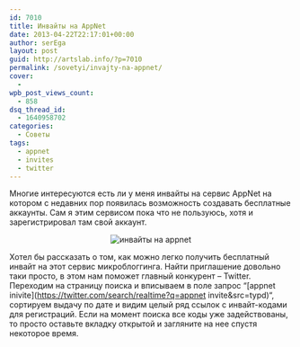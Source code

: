 ```yaml
---
id: 7010
title: Инвайты на AppNet
date: 2013-04-22T22:17:01+00:00
author: serEga
layout: post
guid: http://artslab.info/?p=7010
permalink: /sovetyi/invajty-na-appnet/
cover:
  - 
wpb_post_views_count:
  - 858
dsq_thread_id:
  - 1640958702
categories:
  - Советы
tags:
  - appnet
  - invites
  - twitter
---
```

Многие интересуются есть ли у меня инвайты на сервис AppNet на котором с недавних пор появилась возможность создавать бесплатные аккаунты. Сам я этим сервисом пока что не пользуюсь, хотя и зарегистрировал там свой аккаунт.

<center>
  <img src="http://img.artslab.info/appnet_invite.jpg" alt="инвайты на appnet" class="aligncenter size-full wp-image-7046" />
</center>

Хотел бы рассказать о том, как можно легко получить бесплатный инвайт на этот сервис микроблоггинга. Найти приглашение довольно таки просто, в этом нам поможет главный конкурент &#8211; Twitter. Переходим на страницу поиска и вписываем в поле запрос &#8220;[appnet inivite](https://twitter.com/search/realtime?q=appnet invite&src=typd)&#8220;, сортируем выдачу по дате и видим целый ряд ссылок с инвайт-кодами для регистраций. Если на момент поиска все коды уже задействованы, то просто оставьте вкладку открытой и загляните на нее спустя некоторое время.